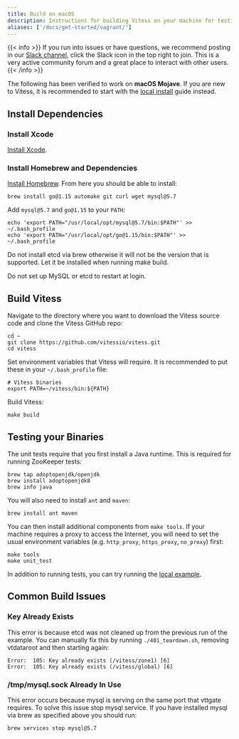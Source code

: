 ```yaml
---
title: Build on macOS
description: Instructions for building Vitess on your machine for testing and development purposes
aliases: ['/docs/get-started/vagrant/']
---
```


{{< info >}}
If you run into issues or have questions, we recommend posting in our [Slack channel](https://vitess.slack.com), click the Slack icon in the top right to join. This is a very active community forum and a great place to interact with other users.
{{< /info >}}

The following has been verified to work on __macOS Mojave__. If you are new to Vitess, it is recommended to start with the [local install](../../get-started/local) guide instead.

## Install Dependencies

### Install Xcode

[Install Xcode](https://developer.apple.com/xcode/).

### Install Homebrew and Dependencies

[Install Homebrew](http://brew.sh/). From here you should be able to install:

```shell
brew install go@1.15 automake git curl wget mysql@5.7
```

Add `mysql@5.7` and `go@1.15` to your `PATH`:

```shell
echo 'export PATH="/usr/local/opt/mysql@5.7/bin:$PATH"' >> ~/.bash_profile
echo 'export PATH="/usr/local/opt/go@1.15/bin:$PATH"' >> ~/.bash_profile
```

Do not install etcd via brew otherwise it will not be the version that is supported. Let it be installed when running make build.

Do not set up MySQL or etcd to restart at login.

## Build Vitess

Navigate to the directory where you want to download the Vitess source code and clone the Vitess GitHub repo:

```shell
cd ~
git clone https://github.com/vitessio/vitess.git
cd vitess
```

Set environment variables that Vitess will require. It is recommended to put these in your `~/.bash_profile` file:

```
# Vitess binaries
export PATH=~/vitess/bin:${PATH}
```

Build Vitess:

```shell
make build
```

## Testing your Binaries

The unit tests require that you first install a Java runtime. This is required for running ZooKeeper tests:

```shell
brew tap adoptopenjdk/openjdk
brew install adoptopenjdk8
brew info java
```

You will also need to install `ant` and `maven`:

```shell
brew install ant maven
```

You can then install additional components from `make tools`. If your machine requires a proxy to access the Internet, you will need to set the usual environment variables (e.g. `http_proxy`, `https_proxy`, `no_proxy`) first:

```shell
make tools
make unit_test
```

In addition to running tests, you can try running the [local example](../../get-started/local).

## Common Build Issues

### Key Already Exists

This error is because etcd was not cleaned up from the previous run of the example. You can manually fix this by running `./401_teardown.sh`, removing vtdataroot and then starting again:
```
Error:  105: Key already exists (/vitess/zone1) [6]
Error:  105: Key already exists (/vitess/global) [6]
```

### /tmp/mysql.sock Already In Use
This error occurs because mysql is serving on the same port that vttgate requires. To solve this issue stop mysql service. If you have installed mysql via brew as specified above you should run:
```shell
brew services stop mysql@5.7
```
